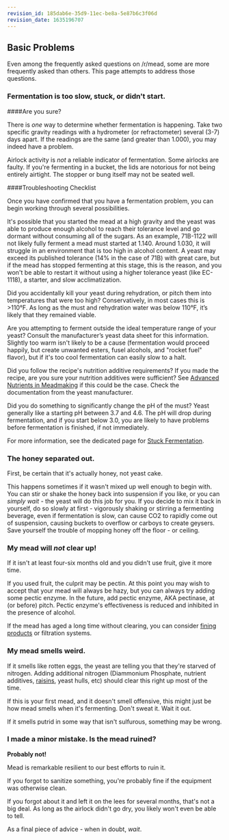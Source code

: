 ```yaml
---
revision_id: 185dab6e-35d9-11ec-be8a-5e87b6c3f06d
revision_date: 1635196707
---
```


## Basic Problems

Even among the frequently asked questions on /r/mead, some are more frequently asked than others. This page attempts to address those questions.

### Fermentation is too slow, stuck, or didn't start.

####Are you sure?

There is *one* way to determine whether fermentation is happening. Take two specific gravity readings with a hydrometer (or refractometer) several (3-7) days apart. If the readings are the same (and greater than 1.000), you may indeed have a problem.

Airlock activity is *not* a reliable indicator of fermentation. Some airlocks are faulty. If you're fermenting in a bucket, the lids are notorious for not being entirely airtight. The stopper or bung itself may not be seated well.

####Troubleshooting Checklist

Once you have confirmed that you have a fermentation problem, you can begin working through several possibilities.

It's possible that you started the mead at a high gravity and the yeast was able to produce enough alcohol to reach their tolerance level and go dormant without consuming all of the sugars. As an example, 71B-1122 will not likely fully ferment a mead must started at 1.140. Around 1.030, it will struggle in an environment that is too high in alcohol content. A yeast may exceed its published tolerance (14% in the case of 71B) with great care, but if the mead has stopped fermenting at this stage, this is the reason, and you won't be able to restart it without using a higher tolerance yeast (like EC-1118), a starter, and slow acclimatization.

Did you accidentally kill your yeast during rehydration, or pitch them into temperatures that were too high? Conservatively, in most cases this is &gt;110°F. As long as the must and rehydration water was below 110°F, it’s likely that they remained viable.

Are you attempting to ferment outside the ideal temperature range of your yeast? Consult the manufacturer’s yeast data sheet for this information. Slightly too warm isn't likely to be a cause (fermentation would proceed happily, but create unwanted esters, fusel alcohols, and "rocket fuel" flavor), but if it's too cool fermentation can easily slow to a halt.

Did you follow the recipe's nutrition additive requirements? If you made the recipe, are you sure your nutrition additives were sufficient? See [Advanced Nutrients in Meadmaking](/resources/advanced_nutrients) if this could be the case. Check the documentation from the yeast manufacturer.

Did you do something to significantly change the pH of the must? Yeast generally like a starting pH between 3.7 and 4.6. The pH will drop during fermentation, and if you start below 3.0, you are likely to have problems before fermentation is finished, if not immediately.

For more information, see the dedicated page for [Stuck Fermentation](/protocol/stuck_fermentation).

### The honey separated out.

First, be certain that it's actually honey, not yeast cake.

This happens sometimes if it wasn't mixed up well enough to begin with. You can stir or shake the honey back into suspension if you like, or you can *simply wait* - the yeast will do this job for you. If you decide to mix it back in yourself, do so slowly at first - vigorously shaking or stirring a fermenting beverage, even if fermentation is slow, can cause CO2 to rapidly come out of suspension, causing buckets to overflow or carboys to create geysers. Save yourself the trouble of mopping honey off the floor - or ceiling.

### My mead will *not* clear up!

If it isn't at least four-six months old and you didn't use fruit, give it more time.

If you used fruit, the culprit may be pectin. At this point you may wish to accept that your mead will always be hazy, but you can always try adding some pectic enzyme. In the future, add pectic enzyme, AKA pectinase, at (or before) pitch. Pectic enzyme's effectiveness is reduced and inhibited in the presence of alcohol.

If the mead has aged a long time without clearing, you can consider [fining products](https://eckraus.com/wine-making-finings/) or filtration systems.

### My mead smells weird.

If it smells like rotten eggs, the yeast are telling you that they're starved of nitrogen. Adding additional nitrogen (Diammonium Phosphate, nutrient additives, [raisins](/faq/alternative_nutrient_sources#raisins), yeast hulls, etc) should clear this right up most of the time.

If this is your first mead, and it doesn't smell offensive, this might just be how mead smells when it's fermenting. Don't sweat it. Wait it out.

If it smells putrid in some way that isn't sulfurous, something may be wrong.

### I made a minor mistake. Is the mead ruined?

**Probably not!**

Mead is remarkable resilient to our best efforts to ruin it.

If you forgot to sanitize something, you're probably fine if the equipment was otherwise clean.

If you forgot about it and left it on the lees for several months, that's not a big deal. As long as the airlock didn't go dry, you likely won't even be able to tell.

As a final piece of advice - when in doubt, *wait*.